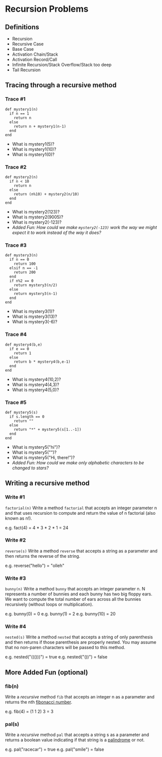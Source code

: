 # Recursion Problems

## Definitions
- Recursion
- Recursive Case
- Base Case
- Activation Chain/Stack
- Activation Record/Call
- Infinite Recursion/Stack Overflow/Stack too deep
- Tail Recursion

## Tracing through a recursive method

### Trace #1
```
def mystery1(n)
  if n == 1
    return n
  else
    return n + mystery1(n-1)
  end
end
```

- What is mystery1(5)?
- What is mystery1(10)?
- What is mystery1(0)?

### Trace #2
```
def mystery2(n)
  if n < 10
    return n
  else
    return (n%10) + mystery2(n/10)
  end
end
```

- What is mystery2(123)?
- What is mystery2(9005)?
- What is mystery2(-123)?
- _Added Fun: How could we make `mystery2(-123)` work the way we might expect it to work instead of the way it does?_

### Trace #3
```
def mystery3(n)
  if n == 0
    return 100
  elsif n == -1
    return 200
  end
  if n%2 == 0
    return mystery3(n/2)
  else
    return mystery3(n-1)
  end
end
```

- What is mystery3(1)?
- What is mystery3(13)?
- What is mystery3(-6)?

### Trace #4
```
def mystery4(b,e)
  if e == 0
    return 1
  else
    return b * mystery4(b,e-1)
  end
end
```

- What is mystery4(10,2)?
- What is mystery4(4,3)?
- What is mystery4(5,0)?

### Trace #5
```
def mystery5(s)
  if s.length == 0
    return ""
  else
    return "*" + mystery5(s[1..-1])
  end
end
```

- What is mystery5("hi")?
- What is mystery5("")?
- What is mystery5("Hi, there!")?
- _Added Fun: How could we make only alphabetic characters to be changed to stars?_

## Writing a recursive method

### Write #1
`factorial(n)`
Write a method `factorial` that accepts an integer parameter n and that uses recursion to compute and return the value of n factorial (also known as n!).

e.g. fact(4) = 4 * 3 * 2 * 1 = 24

### Write #2
`reverse(s)`
Write a method `reverse` that accepts a string as a parameter
and then returns the reverse of the string.

e.g. reverse("hello") = "olleh"

### Write #3
`bunny(n)`
Write a method `bunny` that accepts an integer parameter n. N represents a
number of bunnies and each bunny has two big floppy ears. We want to compute the total number of ears across all the bunnies recursively (without loops or multiplication).

e.g. bunny(0) = 0
e.g. bunny(1) = 2
e.g. bunny(10) = 20

### Write #4
`nested(s)`
Write a method `nested` that accepts a string of only parenthesis
and then returns if those parenthesis are properly nested. You may
assume that no non-paren characters will be passed to this method.

e.g. nested("((()))") = true
e.g. nested("())") = false





## More Added Fun (optional)

### fib(n)
Write a *recursive* method `fib` that accepts an integer n as a parameter and returns the nth [fibonacci number](https://en.wikipedia.org/wiki/Fibonacci#Fibonacci_sequence).

e.g. fib(4) = (1 1 2) 3 = 3

### pal(s)
Write a *recursive* method `pal` that accepts a string s as a parameter and returns a boolean value indicating if that string is a [palindrome](https://en.wikipedia.org/wiki/Palindrome) or not.

e.g. pal("racecar") = true
e.g. pal("smile") = false
